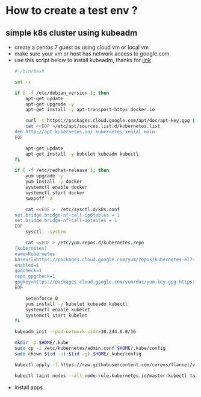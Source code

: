 # How to create a test env ?

## simple k8s cluster using kubeadm

+ create a centos 7 guest os using cloud vm or local vm
+ make sure your vm or host has network access to google.com
+ use this script below to install kubeadm, thanks for [link](https://gist.github.com/manics/dd44bdd78f9cc51270f8d159a5deaa87)
  ```bash
  #!/bin/bash

  set -x

  if [ -f /etc/debian_version ]; then
      apt-get update
      apt-get upgrade -y
      apt-get install -y apt-transport-https docker.io

      curl -s https://packages.cloud.google.com/apt/doc/apt-key.gpg | apt-key add -
      cat <<EOF >/etc/apt/sources.list.d/kubernetes.list
  deb http://apt.kubernetes.io/ kubernetes-xenial main
  EOF

      apt-get update
      apt-get install -y kubelet kubeadm kubectl
  fi

  if [ -f /etc/redhat-release ]; then
      yum upgrade -y
      yum install -y docker
      systemctl enable docker
      systemctl start docker
      swapoff -a

      cat <<EOF >  /etc/sysctl.d/k8s.conf
  net.bridge.bridge-nf-call-ip6tables = 1
  net.bridge.bridge-nf-call-iptables = 1
  EOF
      sysctl --system

      cat <<EOF > /etc/yum.repos.d/kubernetes.repo
  [kubernetes]
  name=Kubernetes
  baseurl=https://packages.cloud.google.com/yum/repos/kubernetes-el7-x86_64
  enabled=1
  gpgcheck=1
  repo_gpgcheck=1
  gpgkey=https://packages.cloud.google.com/yum/doc/yum-key.gpg https://packages.cloud.google.com/yum/doc/rpm-package-key.gpg
  EOF

      setenforce 0
      yum install -y kubelet kubeadm kubectl
      systemctl enable kubelet
      systemctl start kubelet
  fi

  kubeadm init --pod-network-cidr=10.244.0.0/16

  mkdir -p $HOME/.kube
  sudo cp -i /etc/kubernetes/admin.conf $HOME/.kube/config
  sudo chown $(id -u):$(id -g) $HOME/.kube/config

  kubectl apply -f https://raw.githubusercontent.com/coreos/flannel/v0.9.1/Documentation/kube-flannel.yml

  kubectl taint nodes --all node-role.kubernetes.io/master-kubectl taint nodes --all node-role.kubernetes.io/master-

  ```
+ install apps

